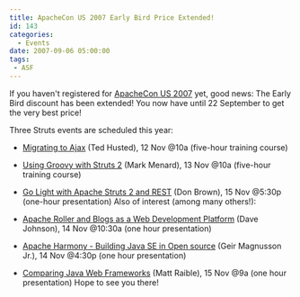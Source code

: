```yaml
---
title: ApacheCon US 2007 Early Bird Price Extended!
id: 143
categories:
  - Events
date: 2007-09-06 05:00:00
tags: 
 - ASF
---
```


If you haven't registered for [ApacheCon US 2007](http://www.us.apachecon.com/) yet, good news: The Early Bird discount has been extended! You now have until 22 September to get the very best price!

Three Struts events are scheduled this year:

*   [Migrating to Ajax](http://us.apachecon.com/us2007/program/talk/1883) (Ted Husted), 12 Nov @10a (five-hour training course)
*   [Using Groovy with Struts 2](http://us.apachecon.com/us2007/program/talk/1880) (Mark Menard), 13 Nov @10a (five-hour training course)
*   [Go Light with Apache Struts 2 and REST](http://us.apachecon.com/us2007/program/talk/2058) (Don Brown), 15 Nov @5:30p (one-hour presentation)
Also of interest (among many others!):

*   [Apache Roller and Blogs as a Web Development Platform](http://us.apachecon.com/us2007/program/talk/2023) (Dave Johnson), 14 Nov @10:30a (one hour presentation)
*   [Apache Harmony - Building Java SE in Open source](http://us.apachecon.com/us2007/program/talk/1903) (Geir Magnusson Jr.), 14 Nov @4:30p (one hour presentation)
*   [Comparing Java Web Frameworks](http://us.apachecon.com/us2007/program/talk/1994) (Matt Raible), 15 Nov @9a (one hour presentation)
Hope to see you there!